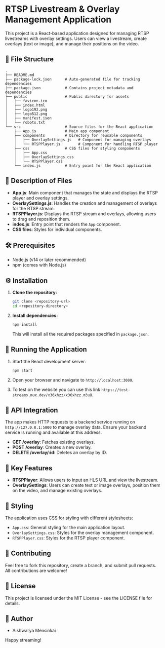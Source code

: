
# RTSP Livestream & Overlay Management Application

This project is a React-based application designed for managing RTSP livestreams with overlay settings. Users can view a livestream, create overlays (text or image), and manage their positions on the video.

## 📂 File Structure
```
.
├── README.md
├── package-lock.json      # Auto-generated file for tracking dependencies
├── package.json           # Contains project metadata and dependencies
├── public                 # Public directory for assets
│   ├── favicon.ico
│   ├── index.html
│   ├── logo192.png
│   ├── logo512.png
│   ├── manifest.json
│   └── robots.txt
└── src                    # Source files for the React application
    ├── App.js             # Main app component
    ├── components         # Directory for reusable components
    │   ├── OverlaySettings.js   # Component for managing overlays
    │   └── RTSPPlayer.js        # Component for handling RTSP player
    ├── css                # CSS files for styling components
    │   ├── App.css
    │   ├── OverlaySettings.css
    │   └── RTSPPlayer.css
    └── index.js           # Entry point for the React application
```

## 📜 Description of Files

- **App.js**: Main component that manages the state and displays the RTSP player and overlay settings.
- **OverlaySettings.js**: Handles the creation and management of overlays for the RTSP stream.
- **RTSPPlayer.js**: Displays the RTSP stream and overlays, allowing users to drag and reposition them.
- **index.js**: Entry point that renders the `App` component.
- **CSS files**: Styles for individual components.

## 🛠️ Prerequisites

- Node.js (v14 or later recommended)
- npm (comes with Node.js)

## ⚙️ Installation

1. **Clone the repository:**
   ```bash
   git clone <repository-url>
   cd <repository-directory>
   ```

2. **Install dependencies:**
   ```bash
   npm install
   ```

   This will install all the required packages specified in `package.json`.

## 🚀 Running the Application

1. Start the React development server:
   ```bash
   npm start
   ```
2. Open your browser and navigate to `http://localhost:3000`.

3. To test on the website you can use this link `https://test-streams.mux.dev/x36xhzz/x36xhzz.m3u8`.

## 🔄 API Integration

The app makes HTTP requests to a backend service running on `http://127.0.0.1:5000` to manage overlay data. Ensure your backend service is running and available at this address.

- **GET /overlay**: Fetches existing overlays.
- **POST /overlay**: Creates a new overlay.
- **DELETE /overlay/:id**: Deletes an overlay by ID.

## 🧩 Key Features

- **RTSPPlayer**: Allows users to input an HLS URL and view the livestream.
- **OverlaySettings**: Users can create text or image overlays, position them on the video, and manage existing overlays.

## 🎨 Styling

The application uses CSS for styling with different stylesheets:
- `App.css`: General styling for the main application layout.
- `OverlaySettings.css`: Styles for the overlay management component.
- `RTSPPlayer.css`: Styles for the RTSP player component.

## 🤝 Contributing

Feel free to fork this repository, create a branch, and submit pull requests. All contributions are welcome!

## 📑 License

This project is licensed under the MIT License - see the LICENSE file for details.

## 📝 Author

- Aishwarya Mensinkai

Happy streaming!
